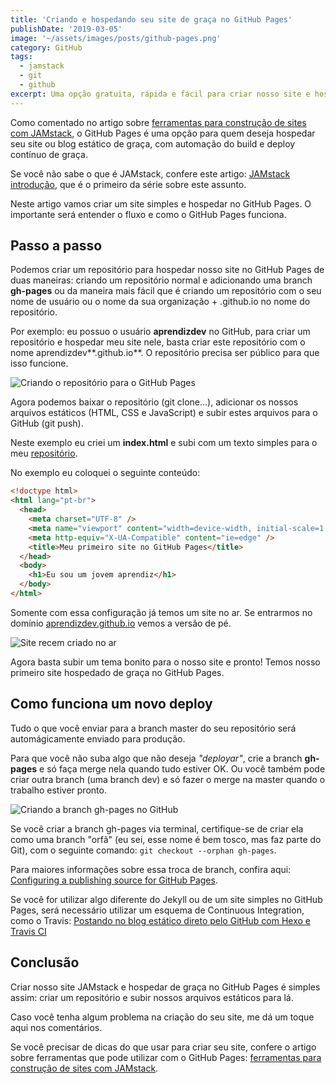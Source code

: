 ```yaml
---
title: 'Criando e hospedando seu site de graça no GitHub Pages'
publishDate: '2019-03-05'
image: '~/assets/images/posts/github-pages.png'
category: GitHub
tags:
  - jamstack
  - git
  - github
excerpt: Uma opção gratuita, rápida e fácil para criar nosso site e hospedar de graça utilizando o GitHub
---
```


Como comentado no artigo sobre [ferramentas para construção de sites com JAMstack](/posts/ferramentas-para-construção-de-sites-com-jamstack/), o GitHub Pages é uma opção para quem deseja hospedar seu site ou blog estático de graça, com automação do build e deploy contínuo de graça.

Se você não sabe o que é JAMstack, confere este artigo: [JAMstack introdução](/posts/jamstack-introdução-o-que-é-jamstack/), que é o primeiro da série sobre este assunto.

Neste artigo vamos criar um site simples e hospedar no GitHub Pages. O importante será entender o fluxo e como o GitHub Pages funciona.

## <a name='Passoapasso'></a>Passo a passo

Podemos criar um repositório para hospedar nosso site no GitHub Pages de duas maneiras: criando um repositório normal e adicionando uma branch **gh-pages** ou da maneira mais fácil que é criando um repositório com o seu nome de usuário ou o nome da sua organização + .github.io no nome do repositório.

Por exemplo: eu possuo o usuário **aprendizdev** no GitHub, para criar um repositório e hospedar meu site nele, basta criar este repositório com o nome aprendizdev**.github.io**. O repositório precisa ser público para que isso funcione.

![Criando o repositório para o GitHub Pages](~/assets/images/posts/criando-repositorio-github-pages.png)

Agora podemos baixar o repositório (git clone…), adicionar os nossos arquivos estáticos (HTML, CSS e JavaScript) e subir estes arquivos para o GitHub (git push).

Neste exemplo eu criei um **index.html** e subi com um texto simples para o meu [repositório](https://github.com/aprendizdev/aprendizdev.github.io).

No exemplo eu coloquei o seguinte conteúdo:

```html
<!doctype html>
<html lang="pt-br">
  <head>
    <meta charset="UTF-8" />
    <meta name="viewport" content="width=device-width, initial-scale=1.0" />
    <meta http-equiv="X-UA-Compatible" content="ie=edge" />
    <title>Meu primeiro site no GitHub Pages</title>
  </head>
  <body>
    <h1>Eu sou um jovem aprendiz</h1>
  </body>
</html>
```

Somente com essa configuração já temos um site no ar. Se entrarmos no domínio [aprendizdev.github.io](https://aprendizdev.github.io/) vemos a versão de pé.

![Site recem criado no ar](~/assets/images/posts/aprendiz.dev-no-ar.png)

Agora basta subir um tema bonito para o nosso site e pronto! Temos nosso primeiro site hospedado de graça no GitHub Pages.

## <a name='Comofuncionaumnovodeploy'></a>Como funciona um novo deploy

Tudo o que você enviar para a branch master do seu repositório será automágicamente enviado para produção.

Para que você não suba algo que não deseja _"deployar"_, crie a branch **gh-pages** e só faça merge nela quando tudo estiver OK. Ou você também pode criar outra branch (uma branch dev) e só fazer o merge na master quando o trabalho estiver pronto.

![Criando a branch gh-pages no GitHub](~/assets/images/posts/criando-branch-gh-pages.png)

Se você criar a branch gh-pages via terminal, certifique-se de criar ela como uma branch "orfã" (eu sei, esse nome é bem tosco, mas faz parte do Git), com o seguinte comando: `git checkout --orphan gh-pages`.

Para maiores informações sobre essa troca de branch, confira aqui: [Configuring a publishing source for GitHub Pages](https://help.github.com/en/articles/configuring-a-publishing-source-for-github-pages).

Se você for utilizar algo diferente do Jekyll ou de um site simples no GitHub Pages, será necessário utilizar um esquema de Continuous Integration, como o Travis: [Postando no blog estático direto pelo GitHub com Hexo e Travis CI](/posts/postando-no-blog-estático-direto-pelo-github-com-hexo-e-travis-ci/)

## <a name='Concluso'></a>Conclusão

Criar nosso site JAMstack e hospedar de graça no GitHub Pages é simples assim: criar um repositório e subir nossos arquivos estáticos para lá.

Caso você tenha algum problema na criação do seu site, me dá um toque aqui nos comentários.

Se você precisar de dicas do que usar para criar seu site, confere o artigo sobre ferramentas que pode utilizar com o GitHub Pages: [ferramentas para construção de sites com JAMstack](/posts/ferramentas-para-construção-de-sites-com-jamstack/).
